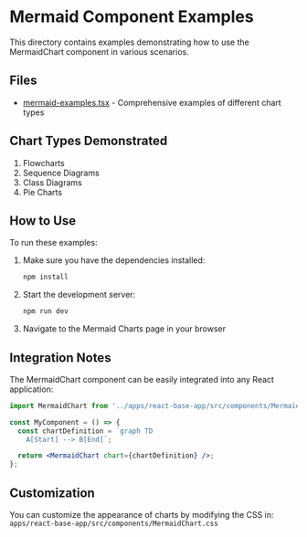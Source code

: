 # Mermaid Component Examples

This directory contains examples demonstrating how to use the MermaidChart component in various scenarios.

## Files

- [mermaid-examples.tsx](mermaid-examples.tsx) - Comprehensive examples of different chart types

## Chart Types Demonstrated

1. Flowcharts
2. Sequence Diagrams
3. Class Diagrams
4. Pie Charts

## How to Use

To run these examples:

1. Make sure you have the dependencies installed:
   ```bash
   npm install
   ```

2. Start the development server:
   ```bash
   npm run dev
   ```

3. Navigate to the Mermaid Charts page in your browser

## Integration Notes

The MermaidChart component can be easily integrated into any React application:

```jsx
import MermaidChart from '../apps/react-base-app/src/components/MermaidChart';

const MyComponent = () => {
  const chartDefinition = `graph TD
    A[Start] --> B[End]`;

  return <MermaidChart chart={chartDefinition} />;
};
```

## Customization

You can customize the appearance of charts by modifying the CSS in:
`apps/react-base-app/src/components/MermaidChart.css`